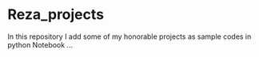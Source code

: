 # Reza_projects
In this repository I add some of my honorable projects as sample codes in python Notebook ...
